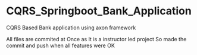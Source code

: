 # CQRS_Springboot_Bank_Application
CQRS Based Bank application using axon framework

All files are commited at Once as It is a instructor led project So made the commit and push when all features were OK
